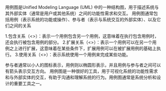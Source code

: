 用例图是Unified Modeling Language (UML) 中的一种结构图，用于描述系统与其外部实体（通常是用户或其他系统）之间的功能性需求和交互。
用例图通常包括用例（表示系统的功能或操作）、参与者（表示与系统交互的外部实体）、以及它们之间的关系

1.包含关系（<<includes>>）：表示一个用例包含另一个用例，这意味着在执行包含用例时，还会执行被包含用例的部分。
2.扩展关系（<<extends>>）：表示一个用例可以在另一个用例之上进行扩展，这意味着在某些条件下，扩展用例可以在被扩展用例的基础上执行。
3.使用关系（<<uses>>）：表示系统使用一个用例来完成某些功能。

参与者通常以小人的图标表示，用例则以椭圆形表示，并且用例与参与者之间可以有箭头表示交互方向。
用例图是一种很好的工具，用于可视化系统的功能性需求和与外部实体的交互，有助于沟通和理解系统的行为。用例图通常是系统分析和设计的重要工具之一。
